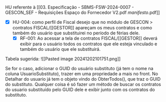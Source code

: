 HU referente à [[03. Especificação - SBMS-FSW-2024-0007 - GESCON_SEF - Requisições Espaço do Fornecedor V2.pdf _manifesto_.pdf]]

- [x] HU-004: como perfil de Fiscal desejo que no módulo de GESCON > contratos FISCAL/[[GESTOR]] apareçam os meus contratos e como também do usuário que substituirei no período de férias dele.
	- [x] RF-001: Ao acessar a tela de contratos FISCAL/[[GESTOR]] deverá exibir para o usuário todos os contratos que ele esteja vinculado e também do usuário que ele substituirá.

Tabela sugerida:
![[Pasted image 20241202101751.png]]

Se for o caso, adicionar o GUID do usuário substituto (já tem o nome na coluna UsuarioSubstituto), trazer em uma propriedade a mais no front. No Detalhar do usuario já tem o objeto vindo do ObterTodos(), que traz o GUID do substituto.
Qualquer coisa é só fazer um método de buscar os contratos do usuario substituído pelo GUID dele e exibir junto com os contratos do substituto.